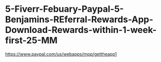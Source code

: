 # 5-Fiverr-Febuary-Paypal-5-Benjamins-REferral-Rewards-App-Download-Rewards-within-1-week-first-25-MM
https://www.paypal.com/us/webapps/mpp/gettheapp1
